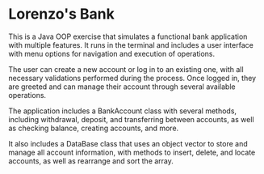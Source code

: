 # Lorenzo's Bank
This is a Java OOP exercise that simulates a functional bank application with multiple features. It runs in the terminal and includes a user interface with menu options for navigation and execution of operations.

The user can create a new account or log in to an existing one, with all necessary validations performed during the process. Once logged in, they are greeted and can manage their account through several available operations.

The application includes a BankAccount class with several methods, including withdrawal, deposit, and transferring between accounts, as well as checking balance, creating accounts, and more.

It also includes a DataBase class that uses an object vector to store and manage all account information, with methods to insert, delete, and locate accounts, as well as rearrange and sort the array.
